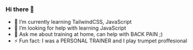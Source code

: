 ### Hi there 👋


- 🌱 I’m currently learning TailwindCSS, JavaScript
- 🤔 I’m looking for help with learning JavaScript
- 💬 Ask me about training at home, can help with BACK PAIN ;)
- ⚡ Fun fact: I was a PERSONAL TRAINER and I play trumpet proffesional

